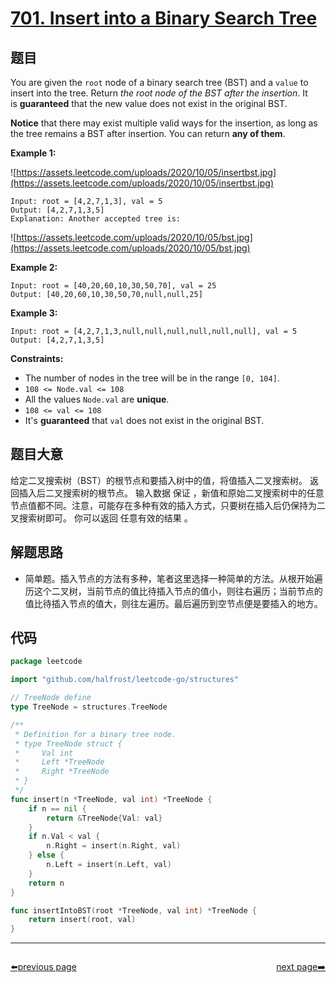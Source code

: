 # [701. Insert into a Binary Search Tree](https://leetcode.com/problems/insert-into-a-binary-search-tree/)


## 题目

You are given the `root` node of a binary search tree (BST) and a `value` to insert into the tree. Return *the root node of the BST after the insertion*. It is **guaranteed** that the new value does not exist in the original BST.

**Notice** that there may exist multiple valid ways for the insertion, as long as the tree remains a BST after insertion. You can return **any of them**.

**Example 1:**

![https://assets.leetcode.com/uploads/2020/10/05/insertbst.jpg](https://assets.leetcode.com/uploads/2020/10/05/insertbst.jpg)

```
Input: root = [4,2,7,1,3], val = 5
Output: [4,2,7,1,3,5]
Explanation: Another accepted tree is:

```

![https://assets.leetcode.com/uploads/2020/10/05/bst.jpg](https://assets.leetcode.com/uploads/2020/10/05/bst.jpg)

**Example 2:**

```
Input: root = [40,20,60,10,30,50,70], val = 25
Output: [40,20,60,10,30,50,70,null,null,25]

```

**Example 3:**

```
Input: root = [4,2,7,1,3,null,null,null,null,null,null], val = 5
Output: [4,2,7,1,3,5]

```

**Constraints:**

- The number of nodes in the tree will be in the range `[0, 104]`.
- `108 <= Node.val <= 108`
- All the values `Node.val` are **unique**.
- `108 <= val <= 108`
- It's **guaranteed** that `val` does not exist in the original BST.

## 题目大意

给定二叉搜索树（BST）的根节点和要插入树中的值，将值插入二叉搜索树。 返回插入后二叉搜索树的根节点。 输入数据 保证 ，新值和原始二叉搜索树中的任意节点值都不同。注意，可能存在多种有效的插入方式，只要树在插入后仍保持为二叉搜索树即可。 你可以返回 任意有效的结果 。

## 解题思路

- 简单题。插入节点的方法有多种，笔者这里选择一种简单的方法。从根开始遍历这个二叉树，当前节点的值比待插入节点的值小，则往右遍历；当前节点的值比待插入节点的值大，则往左遍历。最后遍历到空节点便是要插入的地方。

## 代码

```go
package leetcode

import "github.com/halfrost/leetcode-go/structures"

// TreeNode define
type TreeNode = structures.TreeNode

/**
 * Definition for a binary tree node.
 * type TreeNode struct {
 *     Val int
 *     Left *TreeNode
 *     Right *TreeNode
 * }
 */
func insert(n *TreeNode, val int) *TreeNode {
	if n == nil {
		return &TreeNode{Val: val}
	}
	if n.Val < val {
		n.Right = insert(n.Right, val)
	} else {
		n.Left = insert(n.Left, val)
	}
	return n
}

func insertIntoBST(root *TreeNode, val int) *TreeNode {
	return insert(root, val)
}
```



----------------------------------------------
<div style="display: flex;justify-content: space-between;align-items: center;">
<p><a href="https://books.halfrost.com/leetcode/ChapterFour/0700~0799/0700.Search-in-a-Binary-Search-Tree/">⬅️previous page</a></p>
<p><a href="https://books.halfrost.com/leetcode/ChapterFour/0700~0799/0703.Kth-Largest-Element-in-a-Stream/">next page➡️</a></p>
</div>
